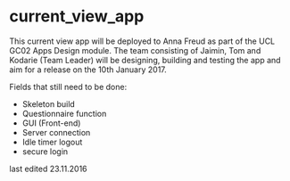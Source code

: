 # current_view_app

This current view app will be deployed to Anna Freud as part of the UCL GC02 Apps Design module.
The team consisting of Jaimin, Tom and Kodarie (Team Leader) will be designing, building and testing the app and aim for a release on the 10th January 2017. 
  
  Fields that still need to be done:
  - Skeleton build
  - Questionnaire function
  - GUI (Front-end)
  - Server connection
  - Idle timer logout
  - secure login


last edited 23.11.2016
